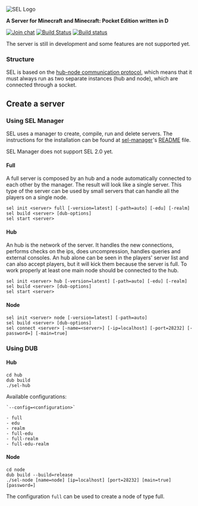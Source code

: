 ![SEL Logo](http://i.imgur.com/jPfQuZ0.png)

**A Server for Minecraft and Minecraft: Pocket Edition written in D**

[![Join chat](https://badges.gitter.im/Join%20Chat.svg)](https://gitter.im/sel-project/Lobby)
[![Build Status](https://travis-ci.org/sel-project/sel-server.svg?branch=master)](https://travis-ci.org/sel-project/sel-server)
[![Build status](https://ci.appveyor.com/api/projects/status/9siwvb0p8l9yhx77?svg=true)](https://ci.appveyor.com/project/Kripth/sel-server)

The server is still in development and some features are not supported yet.

### Structure

SEL is based on the [hub-node communication protocol](https://sel-utils.github.io/hncom/2.html), which means that it must always run as two separate instances (hub and node), which are connected through a socket.

## Create a server

### Using SEL Manager

SEL uses a manager to create, compile, run and delete servers. The instructions for the installation can be found at [sel-manager](https://github.com/sel-project/sel-manager)'s [README](https://github.com/sel-project/sel-manager/blob/master/README.md) file.

SEL Manager does not support SEL 2.0 yet.

#### Full

A full server is composed by an hub and a node automatically connected to each other by the manager. The result will look like a single server. This type of the server can be used by small servers that can handle all the players on a single node.

```
sel init <server> full [-version=latest] [-path=auto] [-edu] [-realm]
sel build <server> [dub-options]
sel start <server>
```

#### Hub

An hub is the network of the server. It handles the new connections, performs checks on the ips, does uncompression, handles queries and external consoles. An hub alone can be seen in the players' server list and can also accept players, but it will kick them because the server is full. To work properly at least one main node should be connected to the hub.

```
sel init <server> hub [-version=latest] [-path=auto] [-edu] [-realm]
sel build <server> [dub-options]
sel start <server>
```

#### Node

```
sel init <server> node [-version=latest] [-path=auto]
sel build <server> [dub-options]
sel connect <server> [-name=<server>] [-ip=localhost] [-port=28232] [-password=] [-main=true]
```

### Using DUB

#### Hub

```
cd hub
dub build
./sel-hub
```

Available configurations:

	`--config=<configuration>`

	- full
	- edu
	- realm
	- full-edu
	- full-realm
	- full-edu-realm

#### Node

```
cd node
dub build --build=release
./sel-node [name=node] [ip=localhost] [port=28232] [main=true] [password=]
```

The configuration `full` can be used to create a node of type full.
